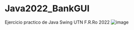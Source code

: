 # Java2022_BankGUI
Ejercicio practico de Java Swing UTN F.R.Ro 2022
![image](https://user-images.githubusercontent.com/102441209/171049957-de380f59-bc79-41ee-a4ad-8c26d3fef7a1.png)

